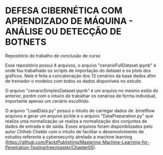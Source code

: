 # DEFESA CIBERNÉTICA COM APRENDIZADO DE MÁQUINA - ANÁLISE OU DETECÇÃO DE BOTNETS
Repositório do trabalho de conclusão de curso

Esse repositório possui 4 arquivos, o arquivo "cenarioFullDataset.ipynb" é onde fou trabalhado os scripts de importação do dataset e os plots dos gráficos. Nele é feita a concatenação dos 13 cenários da base dados afim de treinador o modelos com todos os dados disponíveis no estudo.

O arquivo "cenarioSimplesDataset.ipynb" é um arquivo no mesmo estilo do anterior, porém com o intuiro de trabalhar os cenários de forma individual, importante apenas um cenário escolhido.

O arquivo "LoadData.py" possui o intuito de carregar dados de .binetflow arquivos e gerar um arquivo pickle e o arquivo "DataPreparation.py" que realiza uma normalização ue realiza a normalização dos conjuntos de dados de entrada e de saída. Esses arquivos foram disponibilzados pelo autor Chiheb Chebbi  com o intuito de facilitar o desenvolvimento de estudos referente a cybersecurity atrelado a machine learning (https://github.com/PacktPublishing/Mastering-Machine-Learning-for-Penetration-Testing/tree/master/Chapter05).

